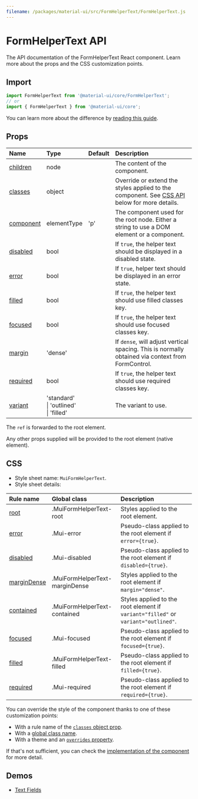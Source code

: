 ```yaml
---
filename: /packages/material-ui/src/FormHelperText/FormHelperText.js
---
```


<!--- This documentation is automatically generated, do not try to edit it. -->

# FormHelperText API

<p class="description">The API documentation of the FormHelperText React component. Learn more about the props and the CSS customization points.</p>

## Import

```js
import FormHelperText from '@material-ui/core/FormHelperText';
// or
import { FormHelperText } from '@material-ui/core';
```

You can learn more about the difference by [reading this guide](/guides/minimizing-bundle-size/).



## Props

| Name | Type | Default | Description |
|:-----|:-----|:--------|:------------|
| <a class="anchor-link" id="props--children"></a><a href="#props--children" title="link to the prop on this page" class="prop-name">children</a> | <span class="prop-type">node</span> |  | The content of the component. |
| <a class="anchor-link" id="props--classes"></a><a href="#props--classes" title="link to the prop on this page" class="prop-name">classes</a> | <span class="prop-type">object</span> |  | Override or extend the styles applied to the component. See [CSS API](#css) below for more details. |
| <a class="anchor-link" id="props--component"></a><a href="#props--component" title="link to the prop on this page" class="prop-name">component</a> | <span class="prop-type">elementType</span> | <span class="prop-default">'p'</span> | The component used for the root node. Either a string to use a DOM element or a component. |
| <a class="anchor-link" id="props--disabled"></a><a href="#props--disabled" title="link to the prop on this page" class="prop-name">disabled</a> | <span class="prop-type">bool</span> |  | If `true`, the helper text should be displayed in a disabled state. |
| <a class="anchor-link" id="props--error"></a><a href="#props--error" title="link to the prop on this page" class="prop-name">error</a> | <span class="prop-type">bool</span> |  | If `true`, helper text should be displayed in an error state. |
| <a class="anchor-link" id="props--filled"></a><a href="#props--filled" title="link to the prop on this page" class="prop-name">filled</a> | <span class="prop-type">bool</span> |  | If `true`, the helper text should use filled classes key. |
| <a class="anchor-link" id="props--focused"></a><a href="#props--focused" title="link to the prop on this page" class="prop-name">focused</a> | <span class="prop-type">bool</span> |  | If `true`, the helper text should use focused classes key. |
| <a class="anchor-link" id="props--margin"></a><a href="#props--margin" title="link to the prop on this page" class="prop-name">margin</a> | <span class="prop-type">'dense'</span> |  | If `dense`, will adjust vertical spacing. This is normally obtained via context from FormControl. |
| <a class="anchor-link" id="props--required"></a><a href="#props--required" title="link to the prop on this page" class="prop-name">required</a> | <span class="prop-type">bool</span> |  | If `true`, the helper text should use required classes key. |
| <a class="anchor-link" id="props--variant"></a><a href="#props--variant" title="link to the prop on this page" class="prop-name">variant</a> | <span class="prop-type">'standard'<br>&#124;&nbsp;'outlined'<br>&#124;&nbsp;'filled'</span> |  | The variant to use. |

The `ref` is forwarded to the root element.

Any other props supplied will be provided to the root element (native element).

## CSS

- Style sheet name: `MuiFormHelperText`.
- Style sheet details:

| Rule name | Global class | Description |
|:-----|:-------------|:------------|
| <a class="anchor-link" title="link to the rule name on this page" id="css--root"></a><a href="#css--root" class="prop-name">root</a> | <span class="prop-name">.MuiFormHelperText-root</span> | Styles applied to the root element.
| <a class="anchor-link" title="link to the rule name on this page" id="css--error"></a><a href="#css--error" class="prop-name">error</a> | <span class="prop-name">.Mui-error</span> | Pseudo-class applied to the root element if `error={true}`.
| <a class="anchor-link" title="link to the rule name on this page" id="css--disabled"></a><a href="#css--disabled" class="prop-name">disabled</a> | <span class="prop-name">.Mui-disabled</span> | Pseudo-class applied to the root element if `disabled={true}`.
| <a class="anchor-link" title="link to the rule name on this page" id="css--marginDense"></a><a href="#css--marginDense" class="prop-name">marginDense</a> | <span class="prop-name">.MuiFormHelperText-marginDense</span> | Styles applied to the root element if `margin="dense"`.
| <a class="anchor-link" title="link to the rule name on this page" id="css--contained"></a><a href="#css--contained" class="prop-name">contained</a> | <span class="prop-name">.MuiFormHelperText-contained</span> | Styles applied to the root element if `variant="filled"` or `variant="outlined"`.
| <a class="anchor-link" title="link to the rule name on this page" id="css--focused"></a><a href="#css--focused" class="prop-name">focused</a> | <span class="prop-name">.Mui-focused</span> | Pseudo-class applied to the root element if `focused={true}`.
| <a class="anchor-link" title="link to the rule name on this page" id="css--filled"></a><a href="#css--filled" class="prop-name">filled</a> | <span class="prop-name">.MuiFormHelperText-filled</span> | Pseudo-class applied to the root element if `filled={true}`.
| <a class="anchor-link" title="link to the rule name on this page" id="css--required"></a><a href="#css--required" class="prop-name">required</a> | <span class="prop-name">.Mui-required</span> | Pseudo-class applied to the root element if `required={true}`.

You can override the style of the component thanks to one of these customization points:

- With a rule name of the [`classes` object prop](/customization/components/#overriding-styles-with-classes).
- With a [global class name](/customization/components/#overriding-styles-with-global-class-names).
- With a theme and an [`overrides` property](/customization/globals/#css).

If that's not sufficient, you can check the [implementation of the component](https://github.com/mui-org/material-ui/blob/master/packages/material-ui/src/FormHelperText/FormHelperText.js) for more detail.

## Demos

- [Text Fields](/components/text-fields/)

